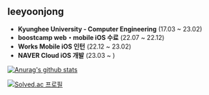 ## leeyoonjong

- **Kyunghee University - Computer Engineering** (17.03 ~ 23.02)
- **boostcamp web・mobile iOS 수료** (22.07 ~ 22.12)
- **Works Mobile iOS 인턴** (22.12 ~ 23.02)
- **NAVER Cloud iOS 개발** (23.03 ~ )


[![Anurag's github stats](https://github-readme-stats.vercel.app/api?username=leeyoonjong)](https://github.com/anuraghazra/github-readme-stats)

[![Solved.ac
프로필](http://mazassumnida.wtf/api/v2/generate_badge?boj=yoonjong1820)](https://solved.ac/yoonjong1820)

